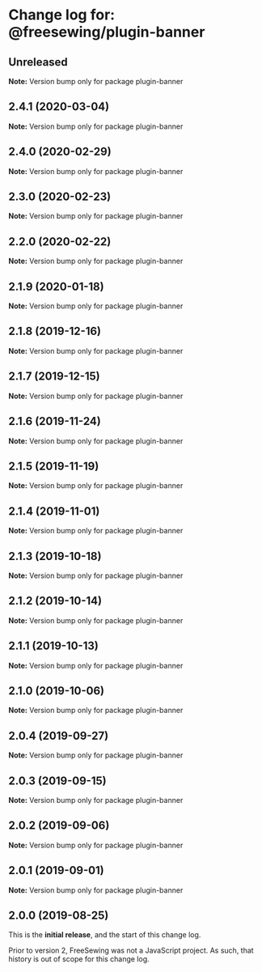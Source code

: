 # Change log for: @freesewing/plugin-banner


## Unreleased

**Note:** Version bump only for package plugin-banner


## 2.4.1 (2020-03-04)

**Note:** Version bump only for package plugin-banner


## 2.4.0 (2020-02-29)

**Note:** Version bump only for package plugin-banner


## 2.3.0 (2020-02-23)

**Note:** Version bump only for package plugin-banner


## 2.2.0 (2020-02-22)

**Note:** Version bump only for package plugin-banner


## 2.1.9 (2020-01-18)

**Note:** Version bump only for package plugin-banner


## 2.1.8 (2019-12-16)

**Note:** Version bump only for package plugin-banner


## 2.1.7 (2019-12-15)

**Note:** Version bump only for package plugin-banner


## 2.1.6 (2019-11-24)

**Note:** Version bump only for package plugin-banner


## 2.1.5 (2019-11-19)

**Note:** Version bump only for package plugin-banner


## 2.1.4 (2019-11-01)

**Note:** Version bump only for package plugin-banner


## 2.1.3 (2019-10-18)

**Note:** Version bump only for package plugin-banner


## 2.1.2 (2019-10-14)

**Note:** Version bump only for package plugin-banner


## 2.1.1 (2019-10-13)

**Note:** Version bump only for package plugin-banner


## 2.1.0 (2019-10-06)

**Note:** Version bump only for package plugin-banner


## 2.0.4 (2019-09-27)

**Note:** Version bump only for package plugin-banner


## 2.0.3 (2019-09-15)

**Note:** Version bump only for package plugin-banner


## 2.0.2 (2019-09-06)

**Note:** Version bump only for package plugin-banner


## 2.0.1 (2019-09-01)

**Note:** Version bump only for package plugin-banner




## 2.0.0 (2019-08-25)

This is the **initial release**, and the start of this change log.

Prior to version 2, FreeSewing was not a JavaScript project.
As such, that history is out of scope for this change log.
